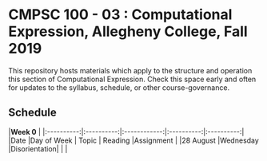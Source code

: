 # CMPSC 100 - 03 : Computational Expression, Allegheny College, Fall 2019
This repository hosts materials which apply to the structure and operation this section of Computational Expression. Check this space early and often for updates to the syllabus, schedule, or other course-governance.
## Schedule
|<th colspan=5>**Week 0**</th>                                     |
|:----------:|:----------:|:------------:|:----------:|:----------:|
|Date        |Day of Week | Topic        | Reading    |Assignment  |
|28 August   |Wednesday   |Disorientation|            |            |